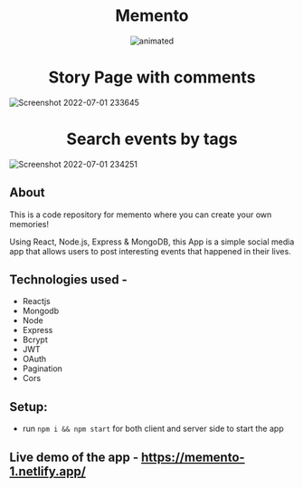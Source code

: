 <h1 align="center">
    Memento
</h1>

<!-- ![Memories](https://i.ibb.co/Z8Y0CJv/Screenshot-2020-10-30-at-11-10-04.png) -->

<p align="center">
  <img src="https://user-images.githubusercontent.com/65461420/175060887-e83f8e57-1473-48cb-b320-963fc8129b20.png" alt="animated" />
</p>

<h1 align="center">
    Story Page with comments
</h1>

![Screenshot 2022-07-01 233645](https://user-images.githubusercontent.com/65461420/176947744-80401c40-9aa0-44c6-85f3-3b1c31d9cb99.png)


<h1 align="center">
    Search events by tags
</h1>


![Screenshot 2022-07-01 234251](https://user-images.githubusercontent.com/65461420/176948952-0cb4333c-8ecc-4010-b093-0772a482ca11.png)


## About
This is a code repository for memento where you can create your own memories!
 
Using React, Node.js, Express & MongoDB, this App is a simple social media app that allows users to post interesting events that happened in their lives.


## Technologies used -

 - Reactjs 
 - Mongodb
 - Node
 - Express
 - Bcrypt
 - JWT
 - OAuth
 - Pagination
 - Cors

## Setup:
- run ```npm i && npm start``` for both client and server side to start the app


## Live demo of the app - https://memento-1.netlify.app/
